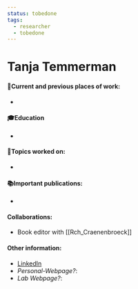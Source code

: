 ```yaml
---
status: tobedone
tags:
  - researcher
  - tobedone
---
```

# Tanja Temmerman
#### 💼Current and previous places of work:
-
#### 🎓Education
-
#### 🧐Topics worked on:
-
#### 📚Important publications:
-
#### Collaborations:
- Book editor with [[Rch_Craenenbroeck]]
#### Other information:
- [LinkedIn](https://www.linkedin.com/in/tanja-temmerman-8b8ba791/?originalSubdomain=be)
- _Personal-Webpage?_:
- _Lab Webpage?_:


